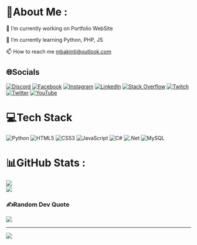 # 💫About Me :
🔭 I’m currently working on Portfolio WebSite

🌱 I’m currently learning Python, PHP, JS

📫 How to reach me mbakinti@outlook.com

## 🌐Socials
[![Discord](https://img.shields.io/badge/Discord-%237289DA.svg?logo=discord&logoColor=white)](htttps://discord.gg/barishizm) [![Facebook](https://img.shields.io/badge/Facebook-%231877F2.svg?logo=Facebook&logoColor=white)](https://facebook.com/barishzm) [![Instagram](https://img.shields.io/badge/Instagram-%23E4405F.svg?logo=Instagram&logoColor=white)](https://instagram.com/barishizm) [![LinkedIn](https://img.shields.io/badge/LinkedIn-%230077B5.svg?logo=linkedin&logoColor=white)](https://linkedin.com/in/barishizm) [![Stack Overflow](https://img.shields.io/badge/-Stackoverflow-FE7A16?logo=stack-overflow&logoColor=white)](https://stackoverflow.com/users/18748850) [![Twitch](https://img.shields.io/badge/Twitch-%239146FF.svg?logo=Twitch&logoColor=white)](https://twitch.tv/barishizmm) [![Twitter](https://img.shields.io/badge/Twitter-%231DA1F2.svg?logo=Twitter&logoColor=white)](https://twitter.com/barishizm) [![YouTube](https://img.shields.io/badge/YouTube-%23FF0000.svg?logo=YouTube&logoColor=white)](https://youtube.com/c/UCXQgLz2GhJ3Tg5aIVqL7q3g) 

# 💻Tech Stack
![Python](https://img.shields.io/badge/python-3670A0?style=for-the-badge&logo=python&logoColor=ffdd54) ![HTML5](https://img.shields.io/badge/html5-%23E34F26.svg?style=for-the-badge&logo=html5&logoColor=white) ![CSS3](https://img.shields.io/badge/css3-%231572B6.svg?style=for-the-badge&logo=css3&logoColor=white) ![JavaScript](https://img.shields.io/badge/javascript-%23323330.svg?style=for-the-badge&logo=javascript&logoColor=%23F7DF1E) ![C#](https://img.shields.io/badge/c%23-%23239120.svg?style=for-the-badge&logo=c-sharp&logoColor=white) ![.Net](https://img.shields.io/badge/.NET-5C2D91?style=for-the-badge&logo=.net&logoColor=white) ![MySQL](https://img.shields.io/badge/mysql-%2300f.svg?style=for-the-badge&logo=mysql&logoColor=white)
# 📊GitHub Stats :
![](https://github-readme-streak-stats.herokuapp.com/?user=barishizm&theme=dark&hide_border=true)<br/>
![](https://github-readme-stats.vercel.app/api/top-langs/?username=barishizm&theme=dark&hide_border=true&include_all_commits=false&count_private=false&layout=compact)

### ✍️Random Dev Quote
![](https://quotes-github-readme.vercel.app/api?type=horizontal&theme=dark)

---
[![](https://visitcount.itsvg.in/api?id=barishizm&icon=0&color=0)](https://visitcount.itsvg.in)
